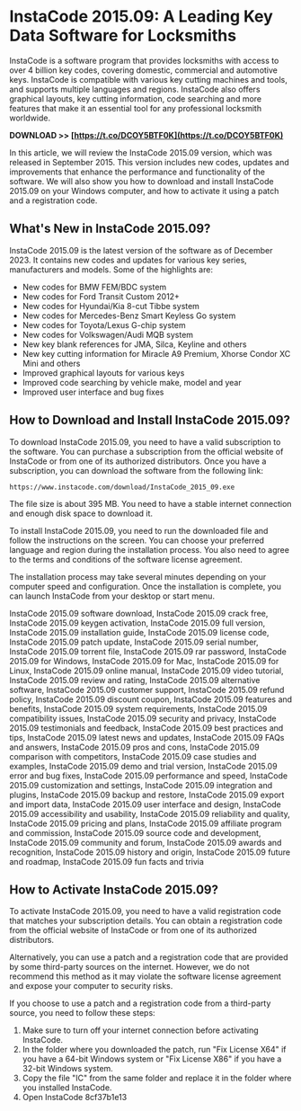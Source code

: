 
 
# InstaCode 2015.09: A Leading Key Data Software for Locksmiths
 
InstaCode is a software program that provides locksmiths with access to over 4 billion key codes, covering domestic, commercial and automotive keys. InstaCode is compatible with various key cutting machines and tools, and supports multiple languages and regions. InstaCode also offers graphical layouts, key cutting information, code searching and more features that make it an essential tool for any professional locksmith worldwide.
 
**DOWNLOAD >> [https://t.co/DCOY5BTF0K](https://t.co/DCOY5BTF0K)**


 
In this article, we will review the InstaCode 2015.09 version, which was released in September 2015. This version includes new codes, updates and improvements that enhance the performance and functionality of the software. We will also show you how to download and install InstaCode 2015.09 on your Windows computer, and how to activate it using a patch and a registration code.
 
## What's New in InstaCode 2015.09?
 
InstaCode 2015.09 is the latest version of the software as of December 2023. It contains new codes and updates for various key series, manufacturers and models. Some of the highlights are:
 
- New codes for BMW FEM/BDC system
- New codes for Ford Transit Custom 2012+
- New codes for Hyundai/Kia 8-cut Tibbe system
- New codes for Mercedes-Benz Smart Keyless Go system
- New codes for Toyota/Lexus G-chip system
- New codes for Volkswagen/Audi MQB system
- New key blank references for JMA, Silca, Keyline and others
- New key cutting information for Miracle A9 Premium, Xhorse Condor XC Mini and others
- Improved graphical layouts for various keys
- Improved code searching by vehicle make, model and year
- Improved user interface and bug fixes

## How to Download and Install InstaCode 2015.09?
 
To download InstaCode 2015.09, you need to have a valid subscription to the software. You can purchase a subscription from the official website of InstaCode or from one of its authorized distributors. Once you have a subscription, you can download the software from the following link:
 
`https://www.instacode.com/download/InstaCode_2015_09.exe`
 
The file size is about 395 MB. You need to have a stable internet connection and enough disk space to download it.
 
To install InstaCode 2015.09, you need to run the downloaded file and follow the instructions on the screen. You can choose your preferred language and region during the installation process. You also need to agree to the terms and conditions of the software license agreement.
 
The installation process may take several minutes depending on your computer speed and configuration. Once the installation is complete, you can launch InstaCode from your desktop or start menu.
 
InstaCode 2015.09 software download,  InstaCode 2015.09 crack free,  InstaCode 2015.09 keygen activation,  InstaCode 2015.09 full version,  InstaCode 2015.09 installation guide,  InstaCode 2015.09 license code,  InstaCode 2015.09 patch update,  InstaCode 2015.09 serial number,  InstaCode 2015.09 torrent file,  InstaCode 2015.09 rar password,  InstaCode 2015.09 for Windows,  InstaCode 2015.09 for Mac,  InstaCode 2015.09 for Linux,  InstaCode 2015.09 online manual,  InstaCode 2015.09 video tutorial,  InstaCode 2015.09 review and rating,  InstaCode 2015.09 alternative software,  InstaCode 2015.09 customer support,  InstaCode 2015.09 refund policy,  InstaCode 2015.09 discount coupon,  InstaCode 2015.09 features and benefits,  InstaCode 2015.09 system requirements,  InstaCode 2015.09 compatibility issues,  InstaCode 2015.09 security and privacy,  InstaCode 2015.09 testimonials and feedback,  InstaCode 2015.09 best practices and tips,  InstaCode 2015.09 latest news and updates,  InstaCode 2015.09 FAQs and answers,  InstaCode 2015.09 pros and cons,  InstaCode 2015.09 comparison with competitors,  InstaCode 2015.09 case studies and examples,  InstaCode 2015.09 demo and trial version,  InstaCode 2015.09 error and bug fixes,  InstaCode 2015.09 performance and speed,  InstaCode 2015.09 customization and settings,  InstaCode 2015.09 integration and plugins,  InstaCode 2015.09 backup and restore,  InstaCode 2015.09 export and import data,  InstaCode 2015.09 user interface and design,  InstaCode 2015.09 accessibility and usability,  InstaCode 2015.09 reliability and quality,  InstaCode 2015.09 pricing and plans,  InstaCode 2015.09 affiliate program and commission,  InstaCode 2015.09 source code and development,  InstaCode 2015.09 community and forum,  InstaCode 2015.09 awards and recognition,  InstaCode 2015.09 history and origin,  InstaCode 2015.09 future and roadmap,  InstaCode 2015.09 fun facts and trivia
 
## How to Activate InstaCode 2015.09?
 
To activate InstaCode 2015.09, you need to have a valid registration code that matches your subscription details. You can obtain a registration code from the official website of InstaCode or from one of its authorized distributors.
 
Alternatively, you can use a patch and a registration code that are provided by some third-party sources on the internet. However, we do not recommend this method as it may violate the software license agreement and expose your computer to security risks.
 
If you choose to use a patch and a registration code from a third-party source, you need to follow these steps:

1. Make sure to turn off your internet connection before activating InstaCode.
2. In the folder where you downloaded the patch, run "Fix License X64" if you have a 64-bit Windows system or "Fix License X86" if you have a 32-bit Windows system.
3. Copy the file "IC" from the same folder and replace it in the folder where you installed InstaCode.
4. Open InstaCode 8cf37b1e13


